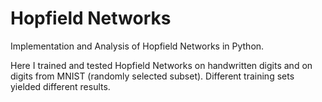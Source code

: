 # Hopfield Networks
Implementation and Analysis of Hopfield Networks in Python.

Here I trained and tested Hopfield Networks on handwritten digits and on digits from MNIST (randomly selected subset).
Different training sets yielded different results.
